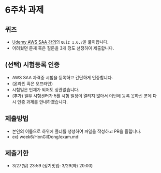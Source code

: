 # 6주차 과제
## 퀴즈
- [Udemy AWS SAA 강의](https://www.udemy.com/course/best-aws-certified-solutions-architect-associate/)의 `Quiz 1,6,7`을 풀이합니다.
- 어려웠던 문제 혹은 질문을 3개 정도 선정하여 제출합니다.

## (선택) 시험등록 인증
- AWS SAA 자격증 시험을 등록하고 간단하게 인증합니다.
- (온라인 혹은 오프라인)
- 시험일은 언제가 되어도 상관없습니다.
- (추가) 일부 시험센터가 5월 시험 일정이 열리지 않아서 이번에 등록 못하신 분에 다시 인증 과제를 안내하겠습니다.

## 제출방법
- 본인의 이름으로 하위에 폴더를 생성하여 파일을 작성하고 PR을 올립니다.
- ex) week6/HonGilDong/exam.md

##  제출기한
- 3/27(일) 23:59 (정기밋업: 3/29(화) 20:00)
